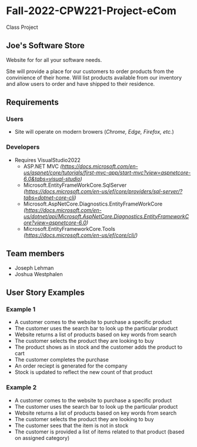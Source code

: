 # Fall-2022-CPW221-Project-eCom
Class Project
## **Joe's Software Store**

Website for for all your software needs.

Site will provide a place for our customers to order products from the convinience of their home. Will list products available from our inventory and allow users to order and have shipped to their residence.

## Requirements

### Users
- Site will operate on modern browers (*Chrome, Edge, Firefox, etc.*)

### Developers

 - Requires VisualStudio2022
   - ASP.NET MVC *(https://docs.microsoft.com/en-us/aspnet/core/tutorials/first-mvc-app/start-mvc?view=aspnetcore-6.0&tabs=visual-studio)*
   - Microsoft.EntityFrameWorkCore.SqlServer *(https://docs.microsoft.com/en-us/ef/core/providers/sql-server/?tabs=dotnet-core-cli)*
   - Microsoft.AspNetCore.Diagnostics.EntityFrameWorkCore *(https://docs.microsoft.com/en-us/dotnet/api/Microsoft.AspNetCore.Diagnostics.EntityFrameworkCore?view=aspnetcore-6.0)*
   - Microsoft.EntityFrameworkCore.Tools *(https://docs.microsoft.com/en-us/ef/core/cli/)* 


## Team members
- Joseph Lehman
- Joshua Westphalen

## User Story Examples


### Example 1
- A customer comes to the website to purchase a specific product
- The customer uses the search bar to look up the particular product
- Website returns a list of products based on key words from search
- The customer selects the product they are looking to buy
- The product shows as in stock and the customer adds the product to cart
- The customer completes the purchase
- An order reciept is generated for the company
- Stock is updated to reflect the new count of that product

### Example 2
- A customer comes to the website to purchase a specific product
- The customer uses the search bar to look up the particular product
- Website returns a list of products based on key words from search
- The customer selects the product they are looking to buy
- The customer sees that the item is not in stock
- The customer is provided a list of items related to that product (based on assigned category)